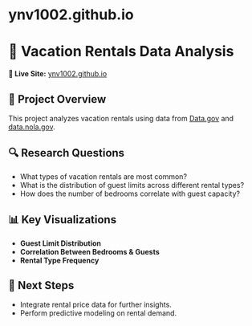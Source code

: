 # ynv1002.github.io
# 🏡 Vacation Rentals Data Analysis

**🔗 Live Site:** [ynv1002.github.io](https://ynv1002.github.io/)

## 📌 Project Overview
This project analyzes vacation rentals using data from [Data.gov](https://catalog.data.gov/dataset/vacation-rentals-hotels-bb-short-term-rentals-etc) and [data.nola.gov](https://data.nola.gov/Housing-Land-Use-and-Blight/Map-of-Short-Term-Rental-License-Applications/j5u3-2ueh).

## 🔍 Research Questions
- What types of vacation rentals are most common?
- What is the distribution of guest limits across different rental types?
- How does the number of bedrooms correlate with guest capacity?

## 📊 Key Visualizations
- **Guest Limit Distribution**
- **Correlation Between Bedrooms & Guests**
- **Rental Type Frequency**

## 🚀 Next Steps
- Integrate rental price data for further insights.
- Perform predictive modeling on rental demand.
